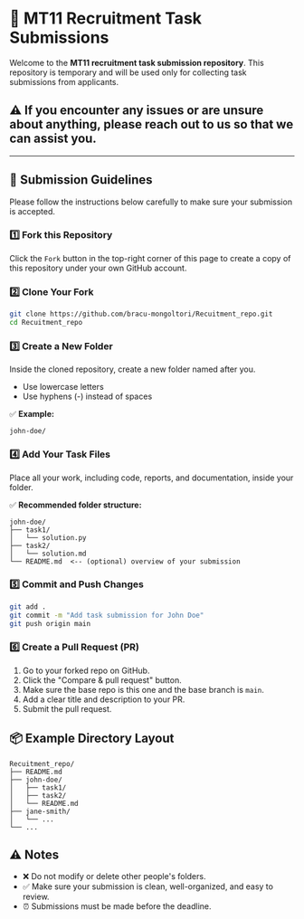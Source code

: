 # 📁 MT11 Recruitment Task Submissions
Welcome to the **MT11 recruitment task submission repository**. This repository is temporary and will be used only for collecting task submissions from applicants.

## ⚠️ If you encounter any issues or are unsure about anything, please reach out to us so that we can assist you.
---

## 🚀 Submission Guidelines
Please follow the instructions below carefully to make sure your submission is accepted.

### 1️⃣ Fork this Repository
Click the `Fork` button in the top-right corner of this page to create a copy of this repository under your own GitHub account.

### 2️⃣ Clone Your Fork
```bash
git clone https://github.com/bracu-mongoltori/Recuitment_repo.git
cd Recuitment_repo
```

### 3️⃣ Create a New Folder
Inside the cloned repository, create a new folder named after you.

- Use lowercase letters
- Use hyphens (-) instead of spaces

✅ **Example:**
```
john-doe/
```

### 4️⃣ Add Your Task Files
Place all your work, including code, reports, and documentation, inside your folder.

✅ **Recommended folder structure:**
```
john-doe/
├── task1/
│   └── solution.py
├── task2/
│   └── solution.md
└── README.md  <-- (optional) overview of your submission
```

### 5️⃣ Commit and Push Changes
```bash
git add .
git commit -m "Add task submission for John Doe"
git push origin main
```

### 6️⃣ Create a Pull Request (PR)
1. Go to your forked repo on GitHub.
2. Click the "Compare & pull request" button.
3. Make sure the base repo is this one and the base branch is `main`.
4. Add a clear title and description to your PR.
5. Submit the pull request.

## 📦 Example Directory Layout
```
Recuitment_repo/
├── README.md
├── john-doe/
│   ├── task1/
│   ├── task2/
│   └── README.md
├── jane-smith/
│   └── ...
└── ...
```

## ⚠️ Notes
- ❌ Do not modify or delete other people's folders.
- ✅ Make sure your submission is clean, well-organized, and easy to review.
- ⏰ Submissions must be made before the deadline.
